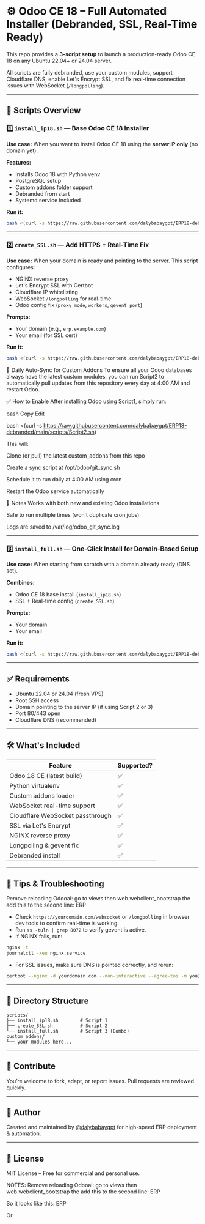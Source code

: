 # ⚙️ Odoo CE 18 – Full Automated Installer (Debranded, SSL, Real-Time Ready)

This repo provides a **3-script setup** to launch a production-ready Odoo CE 18 on any Ubuntu 22.04+ or 24.04 server.

All scripts are fully debranded, use your custom modules, support Cloudflare DNS, enable Let's Encrypt SSL, and fix real-time connection issues with WebSocket (`/longpolling`).

---

## 📜 Scripts Overview

### 1️⃣ `install_ip18.sh` — Base Odoo CE 18 Installer

**Use case:** When you want to install Odoo CE 18 using the **server IP only** (no domain yet).

**Features:**
- Installs Odoo 18 with Python venv
- PostgreSQL setup
- Custom addons folder support
- Debranded from start
- Systemd service included

**Run it:**
```bash
bash <(curl -s https://raw.githubusercontent.com/dalybabaygpt/ERP18-debranded/main/scripts/install_ip18.sh)
```

---

### 2️⃣ `create_SSL.sh` — Add HTTPS + Real-Time Fix

**Use case:** When your domain is ready and pointing to the server. This script configures:
- NGINX reverse proxy
- Let's Encrypt SSL with Certbot
- Cloudflare IP whitelisting
- WebSocket `/longpolling` for real-time
- Odoo config fix (`proxy_mode`, `workers`, `gevent_port`)

**Prompts:**
- Your domain (e.g., `erp.example.com`)
- Your email (for SSL cert)

**Run it:**
```bash
bash <(curl -s https://raw.githubusercontent.com/dalybabaygpt/ERP18-debranded/main/scripts/create_SSL.sh)
```



🔄 Daily Auto-Sync for Custom Addons
To ensure all your Odoo databases always have the latest custom modules, you can run Script2 to automatically pull updates from this repository every day at 4:00 AM and restart Odoo.

✅ How to Enable
After installing Odoo using Script1, simply run:

bash
Copy
Edit

bash <(curl -s https://raw.githubusercontent.com/dalybabaygpt/ERP18-debranded/main/scripts/Script2.sh)

This will:

Clone (or pull) the latest custom_addons from this repo

Create a sync script at /opt/odoo/git_sync.sh

Schedule it to run daily at 4:00 AM using cron

Restart the Odoo service automatically

📌 Notes
Works with both new and existing Odoo installations

Safe to run multiple times (won’t duplicate cron jobs)

Logs are saved to /var/log/odoo_git_sync.log





---

### 3️⃣ `install_full.sh` — One-Click Install for Domain-Based Setup

**Use case:** When starting from scratch with a domain already ready (DNS set).

**Combines:**
- Odoo CE 18 base install (`install_ip18.sh`)
- SSL + Real-time config (`create_SSL.sh`)

**Prompts:**
- Your domain
- Your email

**Run it:**
```bash
bash <(curl -s https://raw.githubusercontent.com/dalybabaygpt/ERP18-debranded/main/scripts/install_full.sh)
```

---

## ✅ Requirements

- Ubuntu 22.04 or 24.04 (fresh VPS)
- Root SSH access
- Domain pointing to the server IP (if using Script 2 or 3)
- Port 80/443 open
- Cloudflare DNS (recommended)

---

## 🛠️ What's Included

| Feature                          | Supported? |
|----------------------------------|------------|
| Odoo 18 CE (latest build)        | ✅         |
| Python virtualenv                | ✅         |
| Custom addons loader             | ✅         |
| WebSocket real-time support      | ✅         |
| Cloudflare WebSocket passthrough | ✅         |
| SSL via Let's Encrypt            | ✅         |
| NGINX reverse proxy              | ✅         |
| Longpolling & gevent fix         | ✅         |
| Debranded install                | ✅         |

---

## 🧠 Tips & Troubleshooting
Remove reloading Odooai:
go to views then web.webclient_bootstrap the add this to the second line: 
    <t t-set="title">ERP</t>
    
- Check `https://yourdomain.com/websocket` or `/longpolling` in browser dev tools to confirm real-time is working.
- Run `ss -tuln | grep 8072` to verify gevent is active.
- If NGINX fails, run:
```bash
nginx -t
journalctl -xeu nginx.service
```
- For SSL issues, make sure DNS is pointed correctly, and rerun:
```bash
certbot --nginx -d yourdomain.com --non-interactive --agree-tos -m you@example.com
```

---

## 📂 Directory Structure

```
scripts/
├── install_ip18.sh        # Script 1
├── create_SSL.sh          # Script 2
└── install_full.sh        # Script 3 (Combo)
custom_addons/
└── your modules here...
```

---

## 🤝 Contribute

You’re welcome to fork, adapt, or report issues. Pull requests are reviewed quickly.

---

## 🚀 Author

Created and maintained by [@dalybabaygpt](https://github.com/dalybabaygpt) for high-speed ERP deployment & automation.

---

## 📘 License

MIT License – Free for commercial and personal use.




NOTES: Remove reloading Odooai:
go to views then web.webclient_bootstrap the add this to the second line: 
    <t t-set="title">ERP</t>

So it looks like this:
 <t t-name="web.webclient_bootstrap">
    <t t-set="title">ERP</t>

Or 
        <title><t t-raw="title"/></title>

